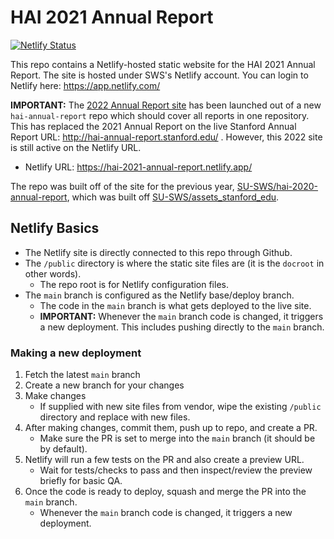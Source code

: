 # HAI 2021 Annual Report
[![Netlify Status](https://api.netlify.com/api/v1/badges/f9b7b05f-ce9c-4815-a40a-0befbfba802d/deploy-status)](https://app.netlify.com/sites/hai-2021-annual-report/deploys)

This repo contains a Netlify-hosted static website for the HAI 2021 Annual Report.  The site is hosted under SWS's Netlify account. You can login to Netlify here: https://app.netlify.com/

**IMPORTANT:** The [2022 Annual Report site](https://github.com/SU-SWS/hai-annual-report) has been launched out of a new `hai-annual-report` repo which should cover all reports in one repository. This has replaced the 2021 Annual Report on the live Stanford Annual Report URL: http://hai-annual-report.stanford.edu/ . However, this 2022 site is still active on the Netlify URL.

- Netlify URL: https://hai-2021-annual-report.netlify.app/

The repo was built off of the site for the previous year, [SU-SWS/hai-2020-annual-report](https://github.com/SU-SWS/hai-2020-annual-report), which was built off [SU-SWS/assets_stanford_edu](https://github.com/SU-SWS/assets_stanford_edu).

## Netlify Basics
- The Netlify site is directly connected to this repo through Github.
- The `/public` directory is where the static site files are (it is the `docroot` in other words).
    - The repo root is for Netlify configuration files.
- The `main` branch is configured as the Netlify base/deploy branch.
    - The code in the `main` branch is what gets deployed to the live site.
    - **IMPORTANT:** Whenever the `main` branch code is changed, it triggers a new deployment. This includes pushing directly to the `main` branch.

### Making a new deployment
1. Fetch the latest `main` branch
1. Create a new branch for your changes
1. Make changes
    - If supplied with new site files from vendor, wipe the existing `/public` directory and replace with new files.
1. After making changes, commit them, push up to repo, and create a PR.
    - Make sure the PR is set to merge into the `main` branch (it should be by default).
1. Netlify will run a few tests on the PR and also create a preview URL.
    - Wait for tests/checks to pass and then inspect/review the preview briefly for basic QA.
1. Once the code is ready to deploy, squash and merge the PR into the `main` branch.
    - Whenever the `main` branch code is changed, it triggers a new deployment.
